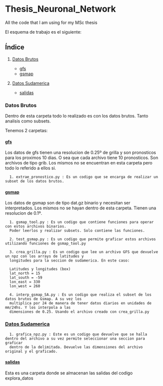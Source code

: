 # Thesis_Neuronal_Network
All the code that I am using for my MSc thesis

El esquema de trabajo es el siguiente:

## Índice 

1. [Datos Brutos](#Datos-Brutos)
   - [gfs](#gfs)
   - [gsmap](#gsmap)

2. [Datos Sudamerica](#Datos-Sudamerica)
   - [salidas](#salidas)



### Datos Brutos
Dentro de esta carpeta todo lo realizado es con los datos brutos. Tanto analisis como subsets.

Tenemos 2 carpetas:


#### [gfs](work/Datos_Brutos/gfs)
Los datos de gfs tienen una resolucion de 0.25º de grilla y son pronosticos para los proximos 10 dias. O sea que cada archivo tiene 10 pronosticos. Son archivos de tipo grib. Los mismos no se encuentran en esta carpeta pero todo lo referido a ellos si.

      1. extrae_pronostico.py : Es un codigo que se encarga de realizar un subset de los datos brutos. 

#### [gsmap](work/Datos_Brutos/gsmap)

Los datos de gsmap son de tipo dat.gz binario y necesitan ser interpretados. Los mismos no se hayan dentro de esta carpeta. Tienen una resolucion de 0.1º.

      1. gsmap_tool.py : Es un codigo que contiene funciones para operar con estos archivos binarios.
      Poder leerlos y realizar subsets. Solo contiene las funciones. 
    
      2. test_gsmap.py : Es un codigo que permite graficar estos archivos utilizando funciones de gsmap_tool.py
    
      3. crea_grilla.py : Es un codigo que lee un archivo GFS que devuelve un npz con los arrays de latitudes y 
      longitudes para la seccion de sudamerica. En este caso:
      
      Latitudes y longitudes (box)
      lat_north = 15
      lat_south = -59
      lon_east = 330
      lon_west = 260

      4. interp_gsmap_SA.py : Es un codigo que realiza el subset de los datos brutos de Gsmap. A su vez los
      multiplica por 24 de manera de tener datos diarios en unidades de mm/24hs. Y los interpola a las 
      dimensiones de 0.25. Usando el archivo creado con crea_grilla.py

   ### [Datos Sudamerica](work/Datos_Sudamerica)

      1. grafica_npz.py : Este es un codigo que devuelve que se halla dentro del archivo a su vez permite seleccionar una seccion para graficar
      dentro de la delimitada. Devuelve las dimensiones del archivo original y el graficado.

   #### [salidas](work/Datos_Sudamerica/salidas)

   Esta es una carpeta donde se almacenan las salidas del codigo explora_datos



   
   




